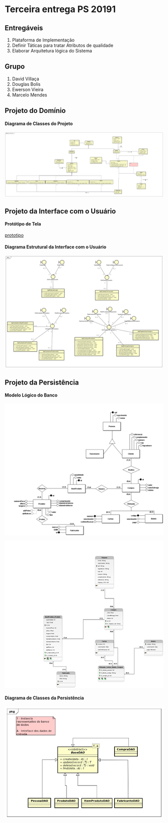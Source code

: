 ﻿# Terceira entrega  PS 20191

## Entregáveis
1. Plataforma de Implementação
2. Definir Táticas para tratar Atributos de qualidade
3. Elaborar Arquitetura lógica do Sistema

## Grupo
1. David Villaça
2. Douglas Bolis
3. Ewerson Vieira
4. Marcelo Mendes

## Projeto do Domínio

#### Diagrama de Classes do Projeto

![diagrama](../imagem/projetoDetalhado.jpg)

## Projeto da Interface com o Usuário

#### Protótipo de Tela

[prototipo](../imagem/Mockup_PS.pdf)

#### Diagrama Estrutural da Interface com o Usuário

![diagrama](../imagem/diagramStructureUserInterface.png)

## Projeto da Persistência

#### Modelo Lógico do Banco

![modelo](../imagem/ps_bd.png)

![modelo](../imagem/ps_logico.png)

#### Diagrama de Classes da Persistência

![diagrama](../imagem/persistencia_dao.jpg)
